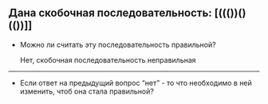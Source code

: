 Дана скобочная последовательность: [((())()(())]]
---
- Можно ли считать эту последовательность правильной?

  Нет, скобочная последовательность неправильная
***
- Если ответ на предыдущий вопрос “нет” - то что необходимо в ней изменить, чтоб она стала правильной?
